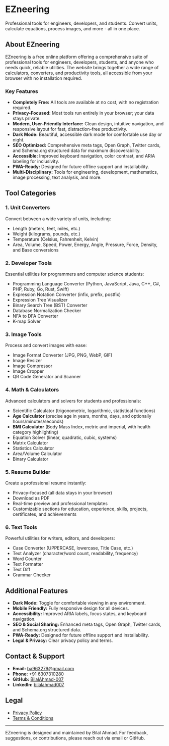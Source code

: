 # EZneering
Professional tools for engineers, developers, and students. Convert units, calculate equations, process images, and more - all in one place.

## About EZneering

EZneering is a free online platform offering a comprehensive suite of professional tools for engineers, developers, students, and anyone who needs quick, reliable utilities. The website brings together a wide range of calculators, converters, and productivity tools, all accessible from your browser with no installation required.

### Key Features
- **Completely Free:** All tools are available at no cost, with no registration required.
- **Privacy-Focused:** Most tools run entirely in your browser; your data stays private.
- **Modern, User-Friendly Interface:** Clean design, intuitive navigation, and responsive layout for fast, distraction-free productivity.
- **Dark Mode:** Beautiful, accessible dark mode for comfortable use day or night.
- **SEO Optimized:** Comprehensive meta tags, Open Graph, Twitter cards, and Schema.org structured data for maximum discoverability.
- **Accessible:** Improved keyboard navigation, color contrast, and ARIA labeling for inclusivity.
- **PWA-Ready:** Designed for future offline support and installability.
- **Multi-Disciplinary:** Tools for engineering, development, mathematics, image processing, text analysis, and more.

## Tool Categories

### 1. Unit Converters
Convert between a wide variety of units, including:
- Length (meters, feet, miles, etc.)
- Weight (kilograms, pounds, etc.)
- Temperature (Celsius, Fahrenheit, Kelvin)
- Area, Volume, Speed, Power, Energy, Angle, Pressure, Force, Density, and Base conversions

### 2. Developer Tools
Essential utilities for programmers and computer science students:
- Programming Language Converter (Python, JavaScript, Java, C++, C#, PHP, Ruby, Go, Rust, Swift)
- Expression Notation Converter (infix, prefix, postfix)
- Expression Tree Visualizer
- Binary Search Tree (BST) Converter
- Database Normalization Checker
- NFA to DFA Converter
- K-map Solver

### 3. Image Tools
Process and convert images with ease:
- Image Format Converter (JPG, PNG, WebP, GIF)
- Image Resizer
- Image Compressor
- Image Cropper
- QR Code Generator and Scanner

### 4. Math & Calculators
Advanced calculators and solvers for students and professionals:
- Scientific Calculator (trigonometric, logarithmic, statistical functions)
- **Age Calculator** (precise age in years, months, days, and optionally hours/minutes/seconds)
- **BMI Calculator** (Body Mass Index, metric and imperial, with health category highlighting)
- Equation Solver (linear, quadratic, cubic, systems)
- Matrix Calculator
- Statistics Calculator
- Area/Volume Calculator
- Binary Calculator

### 5. Resume Builder
Create a professional resume instantly:
- Privacy-focused (all data stays in your browser)
- Download as PDF
- Real-time preview and professional templates
- Customizable sections for education, experience, skills, projects, certificates, and achievements

### 6. Text Tools
Powerful utilities for writers, editors, and developers:
- Case Converter (UPPERCASE, lowercase, Title Case, etc.)
- Text Analyzer (character/word count, readability, frequency)
- Word Counter
- Text Formatter
- Text Diff
- Grammar Checker

## Additional Features
- **Dark Mode:** Toggle for comfortable viewing in any environment.
- **Mobile Friendly:** Fully responsive design for all devices.
- **Accessibility:** Improved ARIA labels, focus states, and keyboard navigation.
- **SEO & Social Sharing:** Enhanced meta tags, Open Graph, Twitter cards, and Schema.org structured data.
- **PWA-Ready:** Designed for future offline support and installability.
- **Legal & Privacy:** Clear privacy policy and terms.

## Contact & Support
- **Email:** ba963279@gmail.com
- **Phone:** +91 6307310280
- **GitHub:** [BilalAhmad-007](https://github.com/BilalAhmad-007)
- **LinkedIn:** [bilalahmad007](https://www.linkedin.com/in/bilalahmad007)

## Legal
- [Privacy Policy](privacy-policy.html)
- [Terms & Conditions](terms-conditions.html)

---

EZneering is designed and maintained by Bilal Ahmad. For feedback, suggestions, or contributions, please reach out via email or GitHub.
